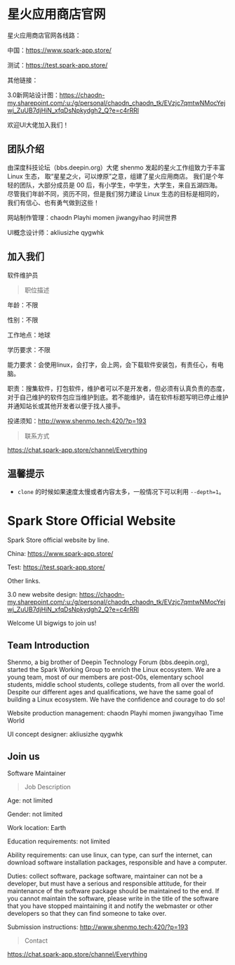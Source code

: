 # 星火应用商店官网

星火应用商店官网各线路：

中国：https://www.spark-app.store/

测试：https://test.spark-app.store/

其他链接：

3.0新网站设计图：https://chaodn-my.sharepoint.com/:u:/g/personal/chaodn_chaodn_tk/EVzjc7qmtwNMocYejwj_ZuUB7djHiN_xfqDsNpkydgh2_Q?e=c4rRRl

欢迎UI大佬加入我们！

## 团队介绍
由深度科技论坛（bbs.deepin.org）大佬 shenmo 发起的星火工作组致力于丰富 Linux 生态，
取“星星之火，可以燎原”之意，组建了星火应用商店。
我们是个年轻的团队，大部分成员是 00 后，有小学生，中学生，大学生，来自五湖四海。
尽管我们年龄不同，资历不同，但是我们努力建设 Linux 生态的目标是相同的，
我们有信心、也有勇气做到这些！

网站制作管理：chaodn Playhi momen jiwangyihao 时间世界

UI概念设计师：akliusizhe qygwhk 

## 加入我们
软件维护员

> 职位描述

年龄：不限

性别：不限

工作地点：地球

学历要求：不限

能力要求：会使用linux，会打字，会上网，会下载软件安装包，有责任心，有电脑。

职责：搜集软件，打包软件，维护者可以不是开发者，但必须有认真负责的态度，对于自己维护的软件包应当维护到底。若不能维护，请在软件标题写明已停止维护并通知站长或其他开发者以便于找人接手。

投递须知：http://www.shenmo.tech:420/?p=193
> 联系方式

https://chat.spark-app.store/channel/Everything
## 温馨提示

* `clone` 的时候如果速度太慢或者内容太多，一般情况下可以利用 `--depth=1`。

# Spark Store Official Website

Spark Store official website by line.

China: https://www.spark-app.store/

Test: https://test.spark-app.store/

Other links.

3.0 new website design: https://chaodn-my.sharepoint.com/:u:/g/personal/chaodn_chaodn_tk/EVzjc7qmtwNMocYejwj_ZuUB7djHiN_xfqDsNpkydgh2_Q?e=c4rRRl

Welcome UI bigwigs to join us!

## Team Introduction
Shenmo, a big brother of Deepin Technology Forum (bbs.deepin.org), started the Spark Working Group to enrich the Linux ecosystem.
We are a young team, most of our members are post-00s, elementary school students, middle school students, college students, from all over the world.
Despite our different ages and qualifications, we have the same goal of building a Linux ecosystem.
We have the confidence and courage to do so!

Website production management: chaodn Playhi momen jiwangyihao Time World

UI concept designer: akliusizhe qygwhk 

## Join us
Software Maintainer

> Job Description

Age: not limited

Gender: not limited

Work location: Earth

Education requirements: not limited

Ability requirements: can use linux, can type, can surf the internet, can download software installation packages, responsible and have a computer.

Duties: collect software, package software, maintainer can not be a developer, but must have a serious and responsible attitude, for their maintenance of the software package should be maintained to the end. If you cannot maintain the software, please write in the title of the software that you have stopped maintaining it and notify the webmaster or other developers so that they can find someone to take over.

Submission instructions: http://www.shenmo.tech:420/?p=193
> Contact

https://chat.spark-app.store/channel/Everything


